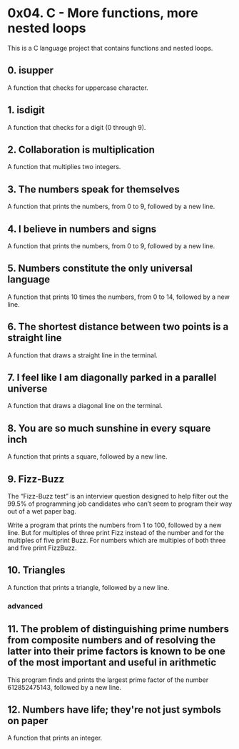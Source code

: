 # 0x04. C - More functions, more nested loops

This is a C language project that contains functions and nested loops.

## 0. isupper

A function that checks for uppercase character.

## 1. isdigit

A function that checks for a digit (0 through 9).

## 2. Collaboration is multiplication 

A function that multiplies two integers.

## 3. The numbers speak for themselves 

A function that prints the numbers, from 0 to 9, followed by a new line.

## 4. I believe in numbers and signs 

A function that prints the numbers, from 0 to 9, followed by a new line.

## 5. Numbers constitute the only universal language 

A function that prints 10 times the numbers, from 0 to 14, followed by a new line.

## 6. The shortest distance between two points is a straight line 

A function that draws a straight line in the terminal.

## 7. I feel like I am diagonally parked in a parallel universe 

A function that draws a diagonal line on the terminal.

## 8. You are so much sunshine in every square inch 

A function that prints a square, followed by a new line.

## 9. Fizz-Buzz 

The “Fizz-Buzz test” is an interview question designed to help filter out the 99.5% of programming job candidates who can’t seem to program their way out of a wet paper bag.

Write a program that prints the numbers from 1 to 100, followed by a new line. But for multiples of three print Fizz instead of the number and for the multiples of five print Buzz. For numbers which are multiples of both three and five print FizzBuzz.

## 10. Triangles 

A function that prints a triangle, followed by a new line.


### advanced 
## 11. The problem of distinguishing prime numbers from composite numbers and of resolving the latter into their prime factors is known to be one of the most important and useful in arithmetic 


This program finds and prints the largest prime factor of the number 612852475143, followed by a new line.

## 12. Numbers have life; they're not just symbols on paper 

A function that prints an integer.
